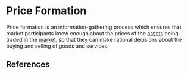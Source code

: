 # Price Formation
Price formation is an information-gathering process which ensures that market participants know enough about the prices of the [assets](assets.md) being traded in the [market](market.md), so that they can make rational decisions about the buying and selling of goods and services.

## References